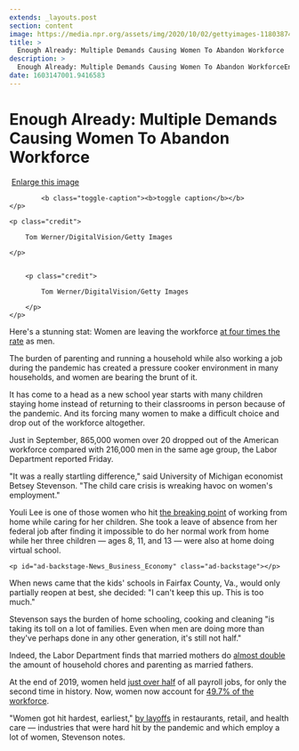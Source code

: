 ```yaml
--- 
extends: _layouts.post 
section: content 
image: https://media.npr.org/assets/img/2020/10/02/gettyimages-1180387443_wide-5e8a4daf5d257a3857255e39a91aa85885dda5f8.jpg?s=1400 
title: > 
  Enough Already: Multiple Demands Causing Women To Abandon Workforce 
description: > 
  Enough Already: Multiple Demands Causing Women To Abandon WorkforceEnlarge this image toggle caption Tom Werner/DigitalVision/Getty Images Tom Werner/DigitalVision/Getty ImagesHere's a stunning stat: Women are leaving the workforce at four times the rate as men.And its forcing many women to make a difficult choice and drop out of the workforce altogether.Just in September, 865,000 women over 20 dropped out of the American workforce compared with 216,000 men in the same age group, the Labor Department reported Friday.Youli Lee is one of those women who hit the breaking point of working from home while caring for her children."Women got hit hardest, earliest," by layoffs in restaurants, retail, and health care — industries that were hard hit by the pandemic and which employ a lot of women, Stevenson notes. 
date: 1603147001.9416583 
--- 
```

<div><p class="storytitle">
      <h1>Enough Already: Multiple Demands Causing Women To Abandon Workforce</h1>
   
   
   
</p><img src="https://media.npr.org/assets/img/2020/10/02/gettyimages-1180387443_slide-a76ea6274fd74a284a58adb7f9605d56c4334100-s1100-c15.jpg" class="img lazyOnLoad" alt="">
        <a class="enlargelink" href="https://media.npr.org/assets/img/2020/10/02/gettyimages-1180387443_slide-a76ea6274fd74a284a58adb7f9605d56c4334100-s1200.jpg">Enlarge this image</a>
        <p class="caption-wrap">
         


            <b class="toggle-caption"><b>toggle caption</b></b>
    </p>

    <p class="credit">
        
        Tom Werner/DigitalVision/Getty Images
        
    </p>
<img alt="">
    <p class="image_data">
         
        <p class="credit">
            
            Tom Werner/DigitalVision/Getty Images
            
        </p>
    </p>
<p>Here's a stunning stat: Women are leaving the workforce <a href="https://www.npr.org/sections/coronavirus-live-updates/2020/10/02/919152104/jobs-growth-continues-to-slow-in-last-employment-report-before-election">at four times the rate</a> as men. </p>   <p>The burden of parenting and running a household while also working a job during the pandemic has created a pressure cooker environment in many households, and women are bearing the brunt of it.</p>   <p>It has come to a head as a new school year starts with many children staying home instead of returning to their classrooms in person because of the pandemic. And its forcing many women to make a difficult choice and drop out of the workforce altogether.</p>   <p>Just in September, 865,000 women over 20 dropped out of the American workforce compared with 216,000 men in the same age group, the Labor Department reported Friday.</p>   <p>"It was a really startling difference," said University of Michigan economist Betsey Stevenson. "The child care crisis is wreaking havoc on women's employment."</p>   <p>Youli Lee is one of those women who hit <a href="https://www.npr.org/2020/09/29/918127776/this-is-too-much-working-moms-are-reaching-the-breaking-point-during-the-pandemi">the breaking point</a> of working from home while caring for her children. She took a leave of absence from her federal job after finding it impossible to do her normal work from home while her three children &#8212; ages 8, 11, and 13 &#8212; were also at home doing virtual school.</p>   
    

    <p id="ad-backstage-News_Business_Economy" class="ad-backstage"></p>

   <p>When news came that the kids' schools in Fairfax County, Va., would only partially reopen at best, she decided: "I can't keep this up. This is too much." </p>   <p>Stevenson says the burden of home schooling, cooking and cleaning "is taking its toll on a lot of families. Even when men are doing more than they've perhaps done in any other generation, it's still not half."</p>   <p>Indeed, the Labor Department finds that married mothers do <a href="https://www.ncbi.nlm.nih.gov/pmc/articles/PMC4242525/">almost double</a> the amount of household chores and parenting as married fathers.</p>   <p>At the end of 2019, women held <a href="https://www.npr.org/2020/01/10/795293539/women-now-outnumber-men-on-u-s-payrolls">just over half</a> of all payroll jobs, for only the second time in history. Now, women now account for <a href="https://www.bls.gov/news.release/empsit.t21.htm">49.7% of the workforce</a>. </p>   <p>"Women got hit hardest, earliest," <a href="https://www.npr.org/2020/04/08/829141182/women-are-losing-more-jobs-in-coronavirus-shutdowns">by layoffs</a> in restaurants, retail, and health care &#8212; industries that were hard hit by the pandemic and which employ a lot of women, Stevenson notes.</p>
</div>